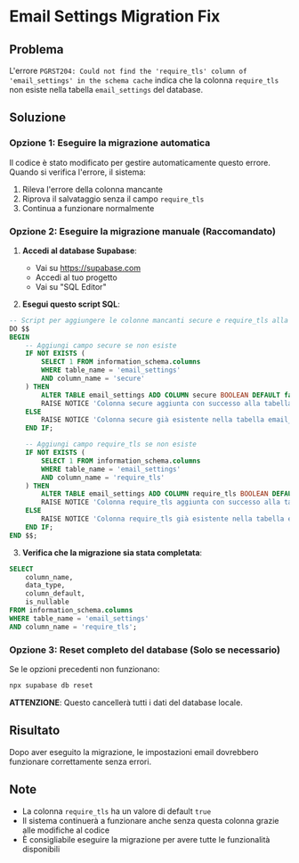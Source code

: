 # Email Settings Migration Fix

## Problema
L'errore `PGRST204: Could not find the 'require_tls' column of 'email_settings' in the schema cache` indica che la colonna `require_tls` non esiste nella tabella `email_settings` del database.

## Soluzione

### Opzione 1: Eseguire la migrazione automatica
Il codice è stato modificato per gestire automaticamente questo errore. Quando si verifica l'errore, il sistema:
1. Rileva l'errore della colonna mancante
2. Riprova il salvataggio senza il campo `require_tls`
3. Continua a funzionare normalmente

### Opzione 2: Eseguire la migrazione manuale (Raccomandato)

1. **Accedi al database Supabase**:
   - Vai su https://supabase.com
   - Accedi al tuo progetto
   - Vai su "SQL Editor"

2. **Esegui questo script SQL**:
```sql
-- Script per aggiungere le colonne mancanti secure e require_tls alla tabella email_settings
DO $$ 
BEGIN
    -- Aggiungi campo secure se non esiste
    IF NOT EXISTS (
        SELECT 1 FROM information_schema.columns 
        WHERE table_name = 'email_settings' 
        AND column_name = 'secure'
    ) THEN
        ALTER TABLE email_settings ADD COLUMN secure BOOLEAN DEFAULT false;
        RAISE NOTICE 'Colonna secure aggiunta con successo alla tabella email_settings';
    ELSE
        RAISE NOTICE 'Colonna secure già esistente nella tabella email_settings';
    END IF;

    -- Aggiungi campo require_tls se non esiste
    IF NOT EXISTS (
        SELECT 1 FROM information_schema.columns 
        WHERE table_name = 'email_settings' 
        AND column_name = 'require_tls'
    ) THEN
        ALTER TABLE email_settings ADD COLUMN require_tls BOOLEAN DEFAULT true;
        RAISE NOTICE 'Colonna require_tls aggiunta con successo alla tabella email_settings';
    ELSE
        RAISE NOTICE 'Colonna require_tls già esistente nella tabella email_settings';
    END IF;
END $$;
```

3. **Verifica che la migrazione sia stata completata**:
```sql
SELECT 
    column_name, 
    data_type, 
    column_default, 
    is_nullable
FROM information_schema.columns 
WHERE table_name = 'email_settings' 
AND column_name = 'require_tls';
```

### Opzione 3: Reset completo del database (Solo se necessario)
Se le opzioni precedenti non funzionano:

```bash
npx supabase db reset
```

**ATTENZIONE**: Questo cancellerà tutti i dati del database locale.

## Risultato
Dopo aver eseguito la migrazione, le impostazioni email dovrebbero funzionare correttamente senza errori.

## Note
- La colonna `require_tls` ha un valore di default `true`
- Il sistema continuerà a funzionare anche senza questa colonna grazie alle modifiche al codice
- È consigliabile eseguire la migrazione per avere tutte le funzionalità disponibili 